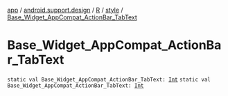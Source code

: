[app](../../../index.md) / [android.support.design](../../index.md) / [R](../index.md) / [style](index.md) / [Base_Widget_AppCompat_ActionBar_TabText](./-base_-widget_-app-compat_-action-bar_-tab-text.md)

# Base_Widget_AppCompat_ActionBar_TabText

`static val Base_Widget_AppCompat_ActionBar_TabText: `[`Int`](https://kotlinlang.org/api/latest/jvm/stdlib/kotlin/-int/index.html)
`static val Base_Widget_AppCompat_ActionBar_TabText: `[`Int`](https://kotlinlang.org/api/latest/jvm/stdlib/kotlin/-int/index.html)